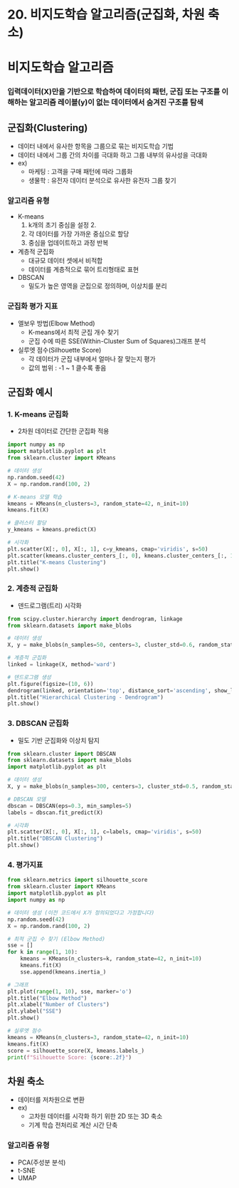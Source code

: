 # 20. 비지도학습 알고리즘(군집화, 차원 축소)

# 비지도학습 알고리즘

### 입력데이터(X)만을 기반으로 학습하여 데이터의 패턴, 군집 또는 구조를 이해하는 알고리즘 레이블(y)이 없는 데이터에서 숨겨진 구조를 탐색

## 군집화(Clustering)

- 데이터 내에서 유사한 항목을 그룹으로 묶는 비지도학습 기법
- 데이터 내에서 그룹 간의 차이를 극대화 하고 그룹 내부의 유사성을 극대화
- ex)
    - 마케팅 : 고객을 구매 패턴에 따라 그룹화
    - 생물학 : 유전자 데이터 분석으로 유사한 유전자 그룹 찾기

### 알고리즘 유형

- K-means
    1. k개의 초기 중심을 설정 2.
    2. 각 데이터를 가장 가까운 중심으로 할당 
    3. 중심을 업데이트하고 과정 반복
- 계층적 군집화
    - 대규모 데이터 셋에서 비적합
    - 데이터를 계층적으로 묶어 트리형태로 표현
- DBSCAN
    - 밀도가 높은 영역을 군집으로 정의하며, 이상치를 분리

### 군집화 평가 지표

- 엘보우 방법(Elbow Method)
    - K-means에서 최적 군집 개수 찾기
    - 군집 수에 따른 SSE(Within-Cluster Sum of Squares)그래프 분석
- 실루엣 점수(Silhouette Score)
    - 각 데이터가 군집 내부에서 얼마나 잘 맞는지 평가
    - 값의 범위 : -1 ~ 1 클수록 좋음

## 군집화 예시

### 1. K-means 군집화

- 2차원 데이터로 간단한 군집화 적용

```python
import numpy as np
import matplotlib.pyplot as plt
from sklearn.cluster import KMeans

# 데이터 생성
np.random.seed(42)
X = np.random.rand(100, 2)

# K-means 모델 학습
kmeans = KMeans(n_clusters=3, random_state=42, n_init=10)
kmeans.fit(X)

# 클러스터 할당
y_kmeans = kmeans.predict(X)

# 시각화
plt.scatter(X[:, 0], X[:, 1], c=y_kmeans, cmap='viridis', s=50)
plt.scatter(kmeans.cluster_centers_[:, 0], kmeans.cluster_centers_[:, 1], c='red', marker='x', s=200)
plt.title("K-means Clustering")
plt.show()
```

### 2. 계층적 군집화

- 덴드로그램(트리) 시각화

```python
from scipy.cluster.hierarchy import dendrogram, linkage
from sklearn.datasets import make_blobs

# 데이터 생성
X, y = make_blobs(n_samples=50, centers=3, cluster_std=0.6, random_state=42)

# 계층적 군집화
linked = linkage(X, method='ward')

# 덴드로그램 생성
plt.figure(figsize=(10, 6))
dendrogram(linked, orientation='top', distance_sort='ascending', show_leaf_counts=True)
plt.title("Hierarchical Clustering - Dendrogram")
plt.show()
```

### 3. DBSCAN 군집화

- 밀도 기반 군집화와 이상치 탐지

```python
from sklearn.cluster import DBSCAN
from sklearn.datasets import make_blobs
import matplotlib.pyplot as plt

# 데이터 생성
X, y = make_blobs(n_samples=300, centers=3, cluster_std=0.5, random_state=42)

# DBSCAN 모델
dbscan = DBSCAN(eps=0.3, min_samples=5)
labels = dbscan.fit_predict(X)

# 시각화
plt.scatter(X[:, 0], X[:, 1], c=labels, cmap='viridis', s=50)
plt.title("DBSCAN Clustering")
plt.show()
```

### 4. 평가지표

```python
from sklearn.metrics import silhouette_score
from sklearn.cluster import KMeans
import matplotlib.pyplot as plt
import numpy as np

# 데이터 생성 (이전 코드에서 X가 정의되었다고 가정합니다)
np.random.seed(42)
X = np.random.rand(100, 2)

# 최적 군집 수 찾기 (Elbow Method)
sse = []
for k in range(1, 10):
    kmeans = KMeans(n_clusters=k, random_state=42, n_init=10)
    kmeans.fit(X)
    sse.append(kmeans.inertia_)

# 그래프
plt.plot(range(1, 10), sse, marker='o')
plt.title("Elbow Method")
plt.xlabel("Number of Clusters")
plt.ylabel("SSE")
plt.show()

# 실루엣 점수
kmeans = KMeans(n_clusters=3, random_state=42, n_init=10)
kmeans.fit(X)
score = silhouette_score(X, kmeans.labels_)
print(f"Silhouette Score: {score:.2f}")
```

## 차원 축소

- 데이터를 저차원으로 변환
- ex)
    - 고차원 데이터를 시각화 하기 위한 2D 또는 3D 축소
    - 기계 학습 전처리로 계산 시간 단축

### 알고리즘 유형

- PCA(주성분 분석)
- t-SNE
- UMAP